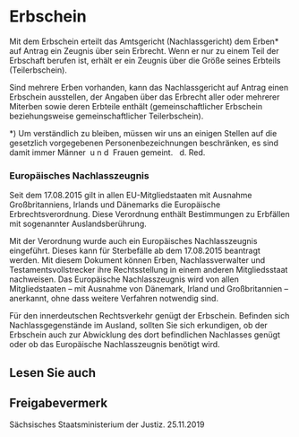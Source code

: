 # Erbschein

Mit dem Erbschein erteilt das Amtsgericht (Nachlassgericht) dem Erben\* auf Antrag ein Zeugnis über sein Erbrecht. Wenn er nur zu einem Teil der Erbschaft berufen ist, erhält er ein Zeugnis über die Größe seines Erbteils (Teilerbschein).

Sind mehrere Erben vorhanden, kann das Nachlassgericht auf Antrag einen Erbschein ausstellen, der Angaben über das Erbrecht aller oder mehrerer Miterben sowie deren Erbteile enthält (gemeinschaftlicher Erbschein beziehungsweise gemeinschaftlicher Teilerbschein).

\*) Um verständlich zu bleiben, müssen wir uns an einigen Stellen auf die gesetzlich vorgegebenen Personenbezeichnungen beschränken, es sind damit immer Männer  u n d  Frauen gemeint.   d. Red.

### Europäisches Nachlasszeugnis

Seit dem 17.08.2015 gilt in allen EU-Mitgliedstaaten mit Ausnahme Großbritanniens, Irlands und Dänemarks die Europäische Erbrechtsverordnung. Diese Verordnung enthält Bestimmungen zu Erbfällen mit sogenannter Auslandsberührung.

Mit der Verordnung wurde auch ein Europäisches Nachlasszeugnis eingeführt. Dieses kann für Sterbefälle ab dem 17.08.2015 beantragt werden. Mit diesem Dokument können Erben, Nachlassverwalter und Testamentsvollstrecker ihre Rechtsstellung in einem anderen Mitgliedsstaat nachweisen. Das Europäische Nachlasszeugnis wird von allen Mitgliedstaaten – mit Ausnahme von Dänemark, Irland und Großbritannien – anerkannt, ohne dass weitere Verfahren notwendig sind.

Für den innerdeutschen Rechtsverkehr genügt der Erbschein. Befinden sich Nachlassgegenstände im Ausland, sollten Sie sich erkundigen, ob der Erbschein auch zur Abwicklung des dort befindlichen Nachlasses genügt oder ob das Europäische Nachlasszeugnis benötigt wird.

## Lesen Sie auch

## Freigabevermerk

Sächsisches Staatsministerium der Justiz. 25.11.2019
